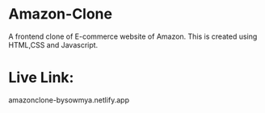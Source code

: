 # Amazon-Clone
A frontend clone of E-commerce website of Amazon. This is created using HTML,CSS and Javascript.

# Live Link:
amazonclone-bysowmya.netlify.app
